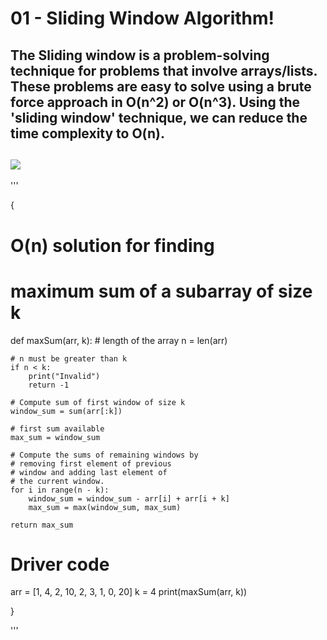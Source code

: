 # 01 - Sliding Window Algorithm!

The Sliding window is a problem-solving technique for problems that involve arrays/lists. These problems are easy to solve using a brute force approach in O(n^2) or O(n^3). Using the 'sliding window' technique, we can reduce the time complexity to O(n).
------------------
![](@attachment/Clipboard_2022-04-05-11-44-40.png)
------------------

'''

{
  # O(n) solution for finding
# maximum sum of a subarray of size k
 
 
def maxSum(arr, k):
    # length of the array
    n = len(arr)
 
    # n must be greater than k
    if n < k:
        print("Invalid")
        return -1
 
    # Compute sum of first window of size k
    window_sum = sum(arr[:k])
 
    # first sum available
    max_sum = window_sum
 
    # Compute the sums of remaining windows by
    # removing first element of previous
    # window and adding last element of
    # the current window.
    for i in range(n - k):
        window_sum = window_sum - arr[i] + arr[i + k]
        max_sum = max(window_sum, max_sum)
 
    return max_sum
 
 
# Driver code
arr = [1, 4, 2, 10, 2, 3, 1, 0, 20]
k = 4
print(maxSum(arr, k))

}

'''
